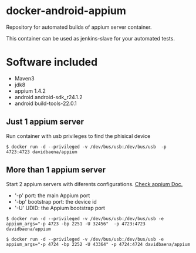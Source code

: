 # docker-android-appium
Repository for automated builds of appium server container.

This container can be used as jenkins-slave for your automated tests.

# Software included
- Maven3
- jdk8
- appium 1.4.2
- android android-sdk_r24.1.2
- android build-tools-22.0.1

## Just 1 appium server
Run container with usb privileges to find the phisical device
```
$ docker run -d --privileged -v /dev/bus/usb:/dev/bus/usb  -p 4723:4723 davidbaena/appium
```
## More than 1 appium server
Start 2 appium servers with diferents configurations. [Check appium Doc.](https://github.com/appium/appium/blob/master/docs/en/appium-setup/parallel_tests.md)
- '-p' port: the main Appium port
- '-bp' bootstrap port: the device id
- '-U' UDID: the Appium bootstrap port

```
$ docker run -d --privileged -v /dev/bus/usb:/dev/bus/usb -e appium_args="-p 4723 -bp 2251 -U 32456"  -p 4723:4723 davidbaena/appium

$ docker run -d --privileged -v /dev/bus/usb:/dev/bus/usb -e appium_args="-p 4724 -bp 2252 -U 43364" -p 4724:4724 davidbaena/appium

```
